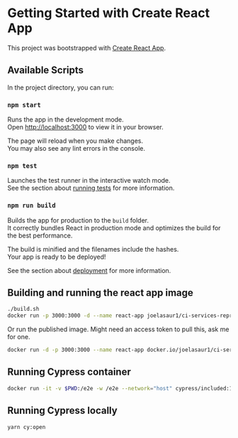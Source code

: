 # Getting Started with Create React App

This project was bootstrapped with [Create React App](https://github.com/facebook/create-react-app).

## Available Scripts

In the project directory, you can run:

### `npm start`

Runs the app in the development mode.\
Open [http://localhost:3000](http://localhost:3000) to view it in your browser.

The page will reload when you make changes.\
You may also see any lint errors in the console.

### `npm test`

Launches the test runner in the interactive watch mode.\
See the section about [running tests](https://facebook.github.io/create-react-app/docs/running-tests) for more information.

### `npm run build`

Builds the app for production to the `build` folder.\
It correctly bundles React in production mode and optimizes the build for the best performance.

The build is minified and the filenames include the hashes.\
Your app is ready to be deployed!

See the section about [deployment](https://facebook.github.io/create-react-app/docs/deployment) for more information.

## Building and running the react app image

```bash
./build.sh
docker run -p 3000:3000 -d --name react-app joelasaur1/ci-services-reproducer:local
```

Or run the published image. Might need an access token to pull this, ask me for one.

```bash
docker run -d -p 3000:3000 --name react-app docker.io/joelasaur1/ci-services-reproducer:local
```

## Running Cypress container

```bash
docker run -it -v $PWD:/e2e -w /e2e --network="host" cypress/included:12.3.0   
```

## Running Cypress locally

```bash
yarn cy:open
```

